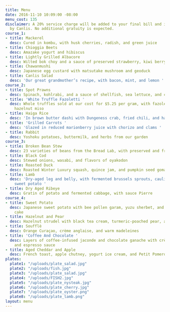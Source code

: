 ```yaml
---
title: Menu
date: 2016-11-10 10:09:00 -08:00
menu_cost: 135
disclaimer: A 20% service charge will be added to your final bill and is retained
  by Canlis. No additional gratuity is expected.
course_1:
- title: Mackerel
  desc: Cured in kombu, with husk cherries, radish, and green juice
- title: Chioggia Beets
  desc: Amazake yogurt and hibiscus
- title: Lightly Grilled Albacore
  desc: Wilted bok choy and a sauce of preserved strawberry, kiwi berry, and amazake
- title: Chawanmushi
  desc: Japanese egg custard with matsutake mushroom and geoduck
- title: Canlis Salad
  desc: 'Our great grandmother’s recipe, with bacon, mint, and lemon '
course_2:
- title: Spot Prawns
  desc: Spinach, kohlrabi, and a sauce of shellfish, sea lettuce, and chicken jus
- title: 'White Truffle Fazoletti '
  desc: Whole truffles sold at our cost for $5.25 per gram, with fazoletti pasta and
    hazelnut miso
- title: Haiga Rice
  desc: 'In brown butter dashi with Dungeness crab, fried chili, and hazelnuts '
- title: 'Grilled Carrots '
  desc: 'Glazed in reduced marionberry juice with chorizo and clams '
- title: Rabbit
  desc: Yoshoku potatoes, buttermilk, and herbs from our garden
course_3:
- title: Broken Bean Stew
  desc: 23 varieties of beans from the Bread Lab, with preserved and fresh vegetables
- title: Black Cod
  desc: Stewed onions, wasabi, and flavors of oyakodon
- title: Roasted Duck
  desc: Roasted Winter Luxury squash, quince jam, and pumpkin seed gomashio
- title: Lamb
  desc: 'Dry-aged leg and belly, with fermented brussels sprouts, cauliflower, and
    sweet potato '
- title: Dry Aged Ribeye
  desc: Gratin of potato and fermented cabbage, with sauce Pierre
course_4:
- title: Sweet Potato
  desc: Japanese sweet potato with bee pollen garam, yuzu sherbet, and cocoa butter
    cake
- title: Hazelnut and Pear
  desc: Hazelnut strudel with black tea cream, turmeric-poached pear, and bay laurel
- title: Soufflè
  desc: Orange Curaçao, crème anglaise, and warm madeleines
- title: 'Coffee And Chocolate '
  desc: Layers of coffee-infused jaconde and chocolate ganache with crème fraîche
    and espresso sauce
- title: Aged Cheddar and Apple
  desc: French toast, apple chutney, yogurt ice cream, and Petit Pomerol cheddar
plates:
  plate1: "/uploads/plate_salad.jpg"
  plate2: "/uploads/fish.jpg"
  plate3: "/uploads/plate_salad.jpg"
  plate4: "/uploads/FISH2.jpg"
  plate5: "/uploads/plate_nysteak.jpg"
  plate6: "/uploads/plate_cherry.jpg"
  plate7: "/uploads/plate_oyster.png"
  plate8: "/uploads/plate_lamb.png"
layout: menu
---
```


